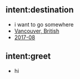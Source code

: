 ## intent:destination
- i want to go somewhere
- [Vancouver, British](tempLoc)
- [2017-08](pop_date)

## intent:greet
- hi

